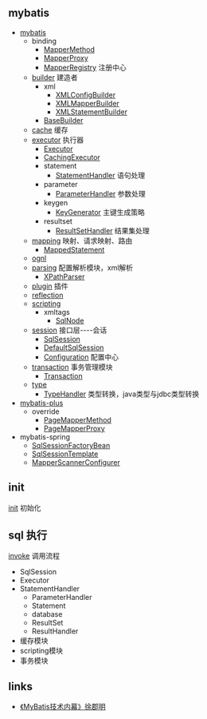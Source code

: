 
## mybatis
* [mybatis](/20-framework/src/mybatis/mybatis/README.md)
  * binding
    * [MapperMethod](/20-framework/src/mybatis/mybatis/binding/MapperMethod.md)
    * [MapperProxy](/20-framework/src/mybatis/mybatis/binding/MapperProxy.md)
    * [MapperRegistry](/20-framework/src/mybatis/mybatis/binding/MapperRegistry.md) 注册中心
  * [builder](/20-framework/src/mybatis/mybatis/builder/README.md) 建造者
    * xml
      * [XMLConfigBuilder](/20-framework/src/mybatis/mybatis/builder/xml/XMLConfigBuilder.md)
      * [XMLMapperBuilder](/20-framework/src/mybatis/mybatis/builder/xml/XMLMapperBuilder.md)
      * [XMLStatementBuilder](/20-framework/src/mybatis/mybatis/builder/xml/XMLStatementBuilder.md)
    * [BaseBuilder](/20-framework/src/mybatis/mybatis/builder/BaseBuilder.md)
  * [cache](/20-framework/src/mybatis/mybatis/cache/README.md) 缓存
  * [executor](/20-framework/src/mybatis/mybatis/executor/README.md) 执行器
    * [Executor](/20-framework/src/mybatis/mybatis/executor/Executor.md) 
    * [CachingExecutor](/20-framework/src/mybatis/mybatis/executor/CachingExecutor.md)
    * statement
      * [StatementHandler](/20-framework/src/mybatis/mybatis/executor/statement/StatementHandler.md) 语句处理
    * parameter
      * [ParameterHandler](/20-framework/src/mybatis/mybatis/executor/parameter/ParameterHandler.md) 参数处理
    * keygen
      * [KeyGenerator](/20-framework/src/mybatis/mybatis/executor/keygen/KeyGenerator.md) 主键生成策略
    * resultset
      * [ResultSetHandler](/20-framework/src/mybatis/mybatis/executor/resultset/ResultSetHandler.md) 结果集处理
  * [mapping](/20-framework/src/mybatis/mybatis/mapping/README.md) 映射、请求映射、路由
    * [MappedStatement](/20-framework/src/mybatis/mybatis/mapping/MappedStatement.md)
  * [ognl](/20-framework/src/mybatis/mybatis/ognl/README.md)
  * [parsing](/20-framework/src/mybatis/mybatis/parsing/README.md) 配置解析模块，xml解析
    * [XPathParser](/20-framework/src/mybatis/mybatis/parsing/XPathParser.md)
  * [plugin](/20-framework/src/mybatis/mybatis/plugin/README.md) 插件
  * [reflection](/20-framework/src/mybatis/mybatis/reflection/README.md)
  * [scripting](/20-framework/src/mybatis/mybatis/scripting/README.md)
    * xmltags
      * [SqlNode](20-framework/src/mybatis/mybatis/scripting/xmltags/SqlNode.md)
  * [session](/20-framework/src/mybatis/mybatis/session/README.md) 接口层----会话
    * [SqlSession](/20-framework/src/mybatis/mybatis/session/SqlSession.md) 
    * [DefaultSqlSession](/20-framework/src/mybatis/mybatis/session/DefaultSqlSession.md)
    * [Configuration](/20-framework/src/mybatis/mybatis/session/Configuration.md) 配置中心
  * [transaction](/20-framework/src/mybatis/mybatis/transaction/README.md) 事务管理模块
    * [Transaction](/20-framework/src/mybatis/mybatis/transaction/Transaction.md) 
  * [type](/20-framework/src/mybatis/mybatis/type/README.md)
    * [TypeHandler](/20-framework/src/mybatis/mybatis/type/TypeHandler.md) 类型转换，java类型与jdbc类型转换
* [mybatis-plus](/20-framework/src/mybatis/mybatis-plus/README.md)
  * override
    * [PageMapperMethod](/20-framework/src/mybatis/mybatis-plus/override/PageMapperMethod.md)
    * [PageMapperProxy](/20-framework/src/mybatis/mybatis-plus/override/PageMapperProxy.md)
* mybatis-spring
  * [SqlSessionFactoryBean](/20-framework/src/mybatis/mybatis-spring/SqlSessionFactoryBean.md)
  * [SqlSessionTemplate](/20-framework/src/mybatis/mybatis-spring/SqlSessionTemplate.md)
  * [MapperScannerConfigurer](/20-framework/src/mybatis/mybatis-spring/mapper/MapperScannerConfigurer.md)

## init
[init](/20-framework/src/mybatis/mybatis/init.md) 初始化
## sql 执行
[invoke](/20-framework/src/mybatis/mybatis/invoke.md) 调用流程
* SqlSession
* Executor
* StatementHandler
  * ParameterHandler
  * Statement
  * database
  * ResultSet
  * ResultHandler
* 缓存模块
* scripting模块
* 事务模块

## links
* [《MyBatis技术内幕》徐郡明](/99-book/notes/20-framework/Mybatis技术内幕.md)